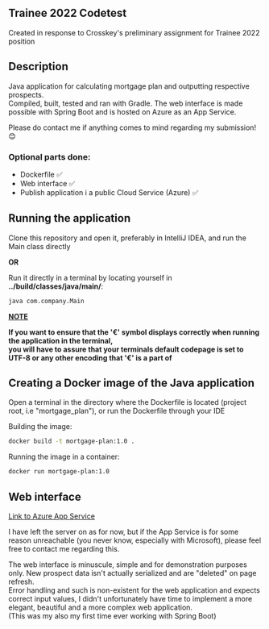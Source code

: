 ## Trainee 2022 Codetest

Created in response to Crosskey's preliminary assignment for Trainee 2022 position

## Description
Java application for calculating mortgage plan and outputting respective prospects.<br />
Compiled, built, tested and ran with Gradle. The web interface is made possible with Spring Boot and is hosted on Azure as an App Service.<br />

Please do contact me if anything comes to mind regarding my submission! 😊

### Optional parts done:
- Dockerfile ✅
- Web interface ✅
- Publish application i a public Cloud Service (Azure) ✅

## Running the application

Clone this repository and open it, preferably in IntelliJ IDEA, and run the Main class directly

<b>OR</b>

Run it directly in a terminal by locating yourself in <b>../build/classes/java/main/</b>:
```sh
java com.company.Main
```
<u><b>NOTE</b></u><br />

<b>If you want to ensure that the '€' symbol displays correctly when running the application in the terminal,<br /> you will have to assure that your terminals default codepage is set to UTF-8 or any other encoding that '€' is a part of</b>

## Creating a Docker image of the Java application

Open a terminal in the directory where the Dockerfile is located (project root, i.e "mortgage_plan"), or run the Dockerfile through your IDE

Building the image:
```sh
docker build -t mortgage-plan:1.0 .
```

Running the image in a container:

```sh
docker run mortgage-plan:1.0
```

## Web interface 

[Link to Azure App Service](https://mortgageplan.azurewebsites.net)

I have left the server on as for now, but if the App Service is for some reason unreachable (you never know, especially with Microsoft), please feel free to contact me regarding this.


The web interface is minuscule, simple and for demonstration purposes only. New prospect data isn't actually serialized and are "deleted" on page refresh.<br />
Error handling and such is non-existent for the web application and expects correct input values, I didn't unfortunately have time to implement a more elegant, beautiful and a more complex web application.<br />
(This was my also my first time ever working with Spring Boot)



